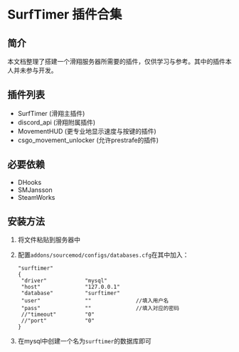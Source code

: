 # SurfTimer 插件合集

## 简介

本文档整理了搭建一个滑翔服务器所需要的插件，仅供学习与参考。其中的插件本人并未参与开发。

## 插件列表

- SurfTimer (滑翔主插件)
- discord_api (滑翔附属插件)
- MovementHUD (更专业地显示速度与按键的插件)
- csgo_movement_unlocker (允许prestrafe的插件)

## 必要依赖

- DHooks
- SMJansson
- SteamWorks

## 安装方法

1. 将文件粘贴到服务器中

2. 配置`addons/sourcemod/configs/databases.cfg`在其中加入：

   ```
   "surftimer"
   {
   	"driver"			"mysql"
   	"host"				"127.0.0.1"
   	"database"			"surftimer"
   	"user"				""              //填入用户名
   	"pass"				""              //填入对应的密码
   	//"timeout"			"0"
   	//"port"			"0"
   }
   ```

3. 在mysql中创建一个名为`surftimer`的数据库即可
